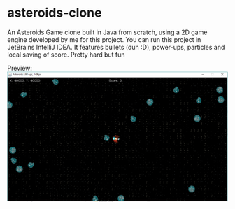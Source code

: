 # asteroids-clone

An Asteroids Game clone built in Java from scratch, using a 2D game engine developed by me for this project. You can run this project in JetBrains IntelliJ IDEA. It features bullets (duh :D), power-ups, particles and local saving of score. Pretty hard but fun

Preview: ![text](./ss.png)
